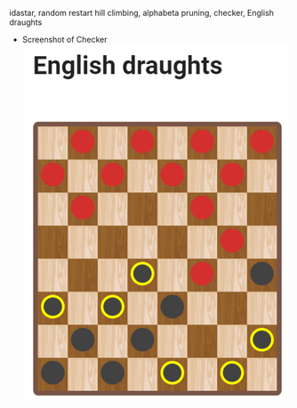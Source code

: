idastar, random restart hill climbing, alphabeta pruning, checker, English draughts

- Screenshot of Checker
  ![Screenshot of Checker](/hw3/img/checker-screenshot.png)
